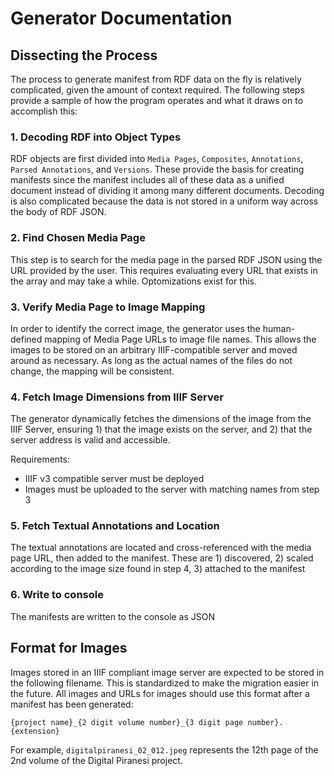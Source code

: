 # Generator Documentation

## Dissecting the Process
The process to generate manifest from RDF data on the fly is relatively
complicated, given the amount of context required. The following steps provide a
sample of how the program operates and what it draws on to accomplish this:

### 1. Decoding RDF into Object Types
RDF objects are first divided into `Media Pages`, `Composites`, `Annotations`,
`Parsed Annotations`, and `Versions`. These provide the basis for creating
manifests since the manifest includes all of these data as a unified document
instead of dividing it among many different documents. Decoding is also
complicated because the data is not stored in a uniform way across the body of
RDF JSON.

### 2. Find Chosen Media Page
This step is to search for the media page in the parsed RDF JSON using the URL
provided by the user. This requires evaluating every URL that exists in the
array and may take a while. Optomizations exist for this.

### 3. Verify Media Page to Image Mapping
In order to identify the correct image, the generator uses the human-defined
mapping of Media Page URLs to image file names. This allows the images to be
stored on an arbitrary IIIF-compatible server and moved around as necessary. As
long as the actual names of the files do not change, the mapping will be
consistent.

### 4. Fetch Image Dimensions from IIIF Server
The generator dynamically fetches the dimensions of the image from the IIIF
Server, ensuring 1) that the image exists on the server, and 2) that the server
address is valid and accessible.

Requirements:
  - IIIF v3 compatible server must be deployed
  - Images must be uploaded to the server with matching names from step 3

### 5. Fetch Textual Annotations and Location
The textual annotations are located and cross-referenced with the media page
URL, then added to the manifest. These are 1) discovered, 2) scaled according to
the image size found in step 4, 3) attached to the manifest

### 6. Write to console
The manifests are written to the console as JSON

## Format for Images
Images stored in an IIIF compliant image server are expected to be stored in the
following filename. This is standardized to make the migration easier in the
future. All images and URLs for images should use this format after a manifest
has been generated:

```
{project name}_{2 digit volume number}_{3 digit page number}.{extension}
```

For example, `digitalpiranesi_02_012.jpeg` represents the 12th page of the 2nd
volume of the Digital Piranesi project.


